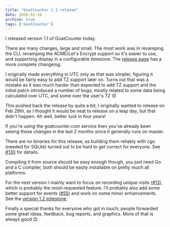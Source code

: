 ```yaml
---
title: "GoatCounter 1.1 release"
date: 2020-03-18
archive: true
tags: ['GoatCounter']
---
```


I released version 1.1 of GoatCounter today.

There are many changes, large and small. The most work was in revamping the CLI,
revamping the ACME/Let's Encrypt support so it's easier to use, and supporting
display in a configurable timezone. The [release page][r] has a more complete
changelog.

I originally made everything in UTC only as that was simpler, figuring it would
be fairly easy to add TZ support later on. Turns out that was a mistake as it
was much harder than expected to add TZ support and the initial patch introduced
a number of bugs, mostly related to some data being calculated over UTC, and
some over the user's TZ 😞

This pushed back the release by quite a bit; I originally wanted to release on
Feb 29th, as I thought it would be neat to release on a leap day, but that
didn't happen. Ah well, better luck in four years!

If you're using the goatcounter.com service then you've already been seeing
these changes in the last 2 months since it generally runs on master.

There are no binaries for this release, as building them reliably with cgo
(needed for SQLite) turned out to be hard to get correct for everyone. See
[#130](#130) for details.

Compiling it from source should be easy enough though, you just need Go and a C
compiler, both should be easily installable on pretty much all platforms.

For the next version I mainly want to focus on recording unique visits
([#13][#13]), which is probably the most-requested feature. I'll probably also
add some better support for events ([#55][#55]) and work on some minor
enhancements. See the [version 1.2 milestone][1.2].

Finally a special thanks for everyone who got in touch; people forwarded some
great ideas, feedback, bug reports, and graphics. More of that is always good 😊

[r]: https://github.com/zgoat/goatcounter/releases/tag/v1.1.0
[1.2]: https://github.com/zgoat/goatcounter/milestone/4
[#130]: https://github.com/zgoat/goatcounter/issues/130
[#13]: https://github.com/zgoat/goatcounter/issues/13
[#55]: https://github.com/zgoat/goatcounter/issues/55
